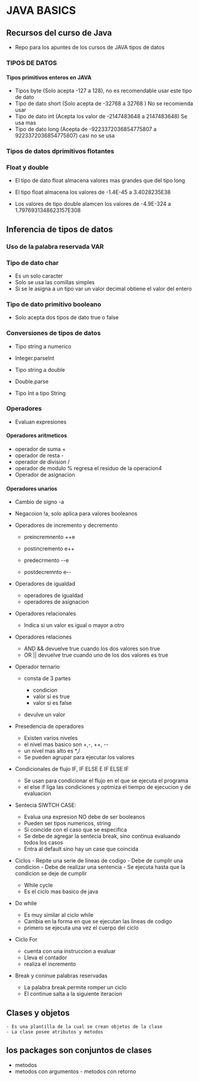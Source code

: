 # JAVA BASICS

 ## Recursos del curso de Java
- Repo para los apuntes de los cursos de JAVA tipos de datos

### TIPOS DE DATOS

#### Tipos primitivos enteros en JAVA
    
- Tipos byte (Solo acepta -127 a 128), no es recomendable usar este tipo de dato
- Tipo de dato short (Solo acepta de -32768 a 32768 ) No se recomienda usar
- Tipo de dato int (Acepta los valor de -2147483648 a 2147483648) Se usa mas
- Tipo de dato long (Acepta de -9223372036854775807  a 9223372036854775807) casi no se usa
 
### Tipos de datos dprimitivos flotantes

### Float y double

- El tipo de dato float almacena valores mas grandes que del tipo long 
- El tipo float almacena los valores de -1.4E-45 a 3.4028235E38

- Los valores de tipo double alamcen los valores de -4.9E-324 a 1.7976931348623157E308

## Inferencia de tipos de datos 
### Uso de la palabra reservada VAR

###  Tipo de dato char
- Es un solo caracter
- Solo se usa las comillas simples
- Si se le asigna a un tipo var un valor decimal obtiene el valor del entero


### Tipo de dato primitivo booleano

- Solo acepta dos tipos de dato true o false


### Conversiones de tipos de datos

- Tipo string a numerico
- Integer.parseInt

- Tipo string a double
- Double.parse

- Tipo Int a tipo String


### Operadores 

 - Evaluan expresiones

#### Operadores aritmeticos

- operador de suma  +
- operador de resta -
- operador de division /
- operador de modulo % regresa el residuo de la operacion4
- Operador de asignacion

#### Operadores unarios
 - Cambio de signo -a
- Negacoion !a, solo aplica para valores booleanos
- Operadores de incremento y decremento
    - preincremnento ++e
    - postincremento e++

    - predecrmento --e
    - postdecremnto e--

- Operadores de igualdad
    - operadores de igualdad
    - operadores de asignacion

- Operadores relacionales
    - Indica si un valor es igual o mayor a otro

- Operadores relaciones 
    - AND && devuelve true cuando los dos valores son true
    - OR || devuelve true cuando uno de los dos valores es true


- Operador ternario
    - consta de 3 partes
        - condicion
        - valor si es true 
        - valor si es false

    - devulve un valor 


- Presedencia de operadores
    - Existen varios niveles
    - el nivel mas basico son +,-, ++, --
    - un nivel mas alto es  *,/ 
    - Se pueden agrupar para ejecutar los valores


- Condicionales de flujo IF, IF ELSE E IF ELSE IF
    - Se usan para condicionar el flujo en el que se ejecuta el programa
    - el else if liga las condiciones y optmiza el tiempo de ejecucion y de evaluacion

- Sentecia SIWTCH CASE:
    - Evalua una expresion NO debe de ser booleanos
    - Pueden ser tipos numericos, string
    - Si coincide con el caso que se especifica
    - Se debe de agregar la sentecia break, sino continua evaluando todos los casos
    - Entra al default sino hay un case que coincida

- Ciclos 
        - Repite una serie de lineas de codigo
        - Debe de cumplir una condicion
        - Debe de realizar una sentencia 
        - Se ejecuta hasta que la condicion se deje de cumplir 

    - While cycle
    - Es el ciclo mas basico de java

- Do while 
    - Es muy similar al ciclo while
    - Cambia en la forma en que se ejecutan las lineas de codigo
    - primero se ejecuta una vez el cuerpo del ciclo
 
- Ciclo For
    - cuenta con una instruccion a evaluar
    - Lleva el contador
    - realiza el incremento

- Break y coninue palabras reservadas
    - La palabra break permite romper un ciclo 
    - El continue salta a la siguiente iteracion



## Clases y objetos

    - Es una plantilla de la cual se crean objetos de la clase
    - La clase posee atributos y metodos

## los packages son conjuntos de clases

   - metodos
   - metodos con argumentos
    - metodos con retorno

